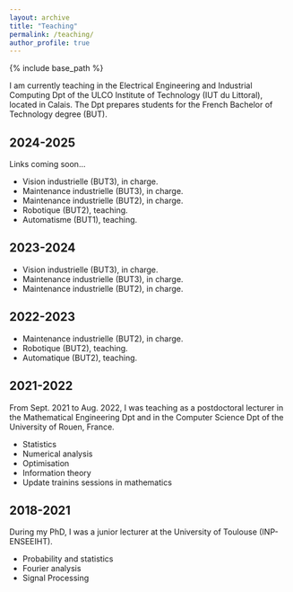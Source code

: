 ```yaml
---
layout: archive
title: "Teaching"
permalink: /teaching/
author_profile: true
---
```


{% include base_path %}

I am currently teaching in the Electrical Engineering and Industrial Computing Dpt of the ULCO Institute of Technology (IUT du Littoral), located in Calais. The Dpt prepares students for the French Bachelor of Technology degree (BUT).

## 2024-2025

Links coming soon...

- Vision industrielle (BUT3), in charge.
- Maintenance industrielle (BUT3), in charge.
- Maintenance industrielle (BUT2), in charge.
- Robotique (BUT2), teaching.
- Automatisme (BUT1), teaching.

## 2023-2024

- Vision industrielle (BUT3), in charge.
- Maintenance industrielle (BUT3), in charge.
- Maintenance industrielle (BUT2), in charge.

## 2022-2023

- Maintenance industrielle (BUT2), in charge.
- Robotique (BUT2), teaching.
- Automatique (BUT2), teaching.

## 2021-2022

From Sept. 2021 to Aug. 2022, I was teaching as a postdoctoral lecturer in the Mathematical Engineering Dpt and in the Computer Science Dpt of the University of Rouen, France.

- Statistics
- Numerical analysis
- Optimisation
- Information theory
- Update trainins sessions in mathematics

## 2018-2021

During my PhD, I was a junior lecturer at the University of Toulouse (INP-ENSEEIHT).

- Probability and statistics
- Fourier analysis
- Signal Processing
